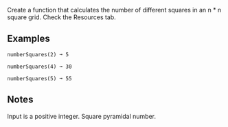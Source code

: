 Create a function that calculates the number of different squares in an n * n square grid. Check the Resources tab.

## Examples
```
numberSquares(2) ➞ 5

numberSquares(4) ➞ 30

numberSquares(5) ➞ 55
```
## Notes

Input is a positive integer.
Square pyramidal number.